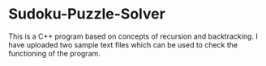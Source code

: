 # Sudoku-Puzzle-Solver
This is a C++ program based on concepts of recursion and backtracking.
I have uploaded two sample text files which can be used to check the functioning of the program.
